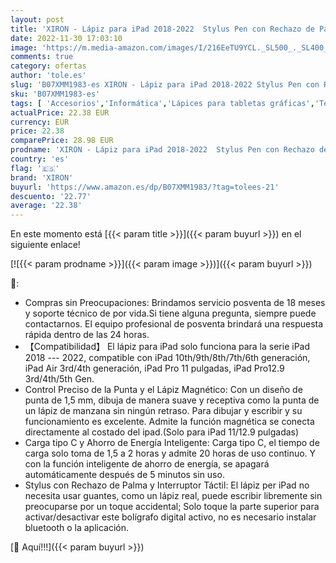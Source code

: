```yaml
---
layout: post
title: 'XIRON - Lápiz para iPad 2018-2022  Stylus Pen con Rechazo de Palma  iPad Pencil Compatible con Apple iPad 10/9/8/7/6th Gen  iPad Mini 5/6th Gen  iPad Air 3/4/5th  iPad Pro 12 9  /11  '
date: 2022-11-30 17:03:10
image: 'https://m.media-amazon.com/images/I/216EeTU9YCL._SL500_._SL400_.jpg'
comments: true
category: ofertas
author: 'tole.es'
slug: 'B07XMM1983-es XIRON - Lápiz para iPad 2018-2022 Stylus Pen con Rechazo...'
sku: 'B07XMM1983-es'
tags: [ 'Accesorios','Informática','Lápices para tabletas gráficas','Teclados, ratones y periféricos de entrada','lápiz','xiron','🇪🇸', ]
actualPrice: 22.38 EUR
currency: EUR
price: 22.38
comparePrice: 28.98 EUR
prodname: 'XIRON - Lápiz para iPad 2018-2022  Stylus Pen con Rechazo de Palma  iPad Pencil Compatible con Apple iPad 10/9/8/7/6th Gen  iPad Mini 5/6th Gen  iPad Air 3/4/5th  iPad Pro 12 9  /11  '
country: 'es'
flag: '🇪🇸'
brand: 'XIRON'
buyurl: 'https://www.amazon.es/dp/B07XMM1983/?tag=tolees-21'
descuento: '22.77'
average: '22.38'
---
```


En este momento está [{{< param title >}}]({{< param buyurl >}}) en el siguiente enlace!

[![{{< param prodname >}}]({{< param image >}})]({{< param buyurl >}})

🔎:

- Compras sin Preocupaciones: Brindamos servicio posventa de 18 meses y soporte técnico de por vida.Si tiene alguna pregunta, siempre puede contactarnos. El equipo profesional de posventa brindará una respuesta rápida dentro de las 24 horas.
- 【Compatibilidad】 El lápiz para iPad solo funciona para la serie iPad 2018 --- 2022, compatible con iPad 10th/9th/8th/7th/6th generación, iPad Air 3rd/4th generación, iPad Pro 11 pulgadas, iPad Pro12.9 3rd/4th/5th Gen.
- Control Preciso de la Punta y el Lápiz Magnético: Con un diseño de punta de 1,5 mm, dibuja de manera suave y receptiva como la punta de un lápiz de manzana sin ningún retraso. Para dibujar y escribir y su funcionamiento es excelente. Admite la función magnética se conecta directamente al costado del ipad.(Solo para iPad 11/12.9 pulgadas)
- Carga tipo C y Ahorro de Energía Inteligente: Carga tipo C, el tiempo de carga solo toma de 1,5 a 2 horas y admite 20 horas de uso continuo. Y con la función inteligente de ahorro de energía, se apagará automáticamente después de 5 minutos sin uso.
- Stylus con Rechazo de Palma y Interruptor Táctil: El lápiz per iPad no necesita usar guantes, como un lápiz real, puede escribir libremente sin preocuparse por un toque accidental; Solo toque la parte superior para activar/desactivar este bolígrafo digital activo, no es necesario instalar bluetooth o la aplicación.

[🛒 Aquí!!!]({{< param buyurl >}})
